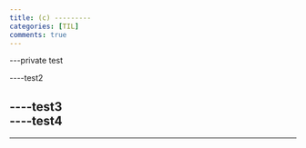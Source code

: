```yaml
---
title: (c) ---------
categories: [TIL]
comments: true
---
```



---private test

----test2

----test3  
----test4
-----
-----
